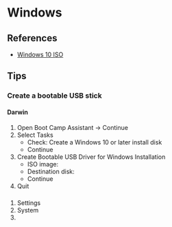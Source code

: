 # Windows

## References

- [Windows 10 ISO](https://www.microsoft.com/en-us/software-download/windows10ISO)

## Tips

### Create a bootable USB stick

#### Darwin

1. Open Boot Camp Assistant -> Continue
2. Select Tasks
   - Check: Create a Windows 10 or later install disk
   - Continue
3. Create Bootable USB Driver for Windows Installation
   - ISO image:
   - Destination disk:
   - Continue
4. Quit

###

1. Settings
2. System
3.
